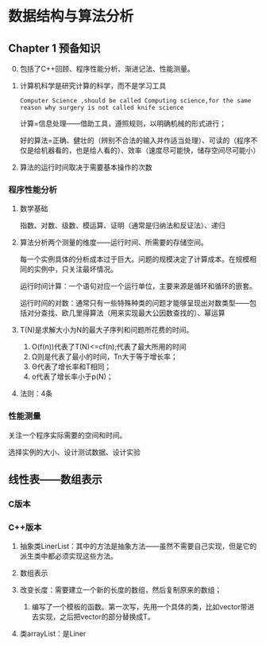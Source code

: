 # 数据结构与算法分析

## Chapter 1 预备知识

0. 包括了C++回顾、程序性能分析、渐进记法、性能测量。

1. 计算机科学是研究计算的科学，而不是学习工具

   `Computer Science ,should be called Computing science,for the same reason why surgery is not called knife science`

   计算=信息处理——借助工具，遵照规则，以明确机械的形式进行；

   好的算法=正确、健壮的（辨别不合法的输入并作适当处理）、可读的（程序不仅是给机器看的，也是给人看的）、效率（速度尽可能快，储存空间尽可能小）

2. 算法的运行时间取决于需要基本操作的次数

### 程序性能分析

1. 数学基础

   指数、对数、级数、模运算、证明（通常是归纳法和反证法）、递归
   
2. 算法分析两个测量的维度——运行时间、所需要的存储空间。

   每一个实例具体的分析成本过于巨大。问题的规模决定了计算成本。在规模相同的实例中，只关注最坏情况。

   运行时间计算：一个语句对应一个运行单位，主要来源是循环和循环的嵌套。

   运行时间的对数：通常只有一些特殊种类的问题才能够呈现出对数类型——包括对分查找、欧几里得算法（用来实现最大公因数查找的）、幂运算

3. T(N)是求解大小为N的最大子序列和问题所花费的时间。
   1. O(f(n))代表了T(N)<=cf(n);代表了最大所用的时间
   2. Ω则是代表了最小的时间，Tn大于等于增长率；
   3. Θ代表了增长率和T相同；
   4. o代表了增长率小于p(N)；
   
4. 法则：4条

### 性能测量

关注一个程序实际需要的空间和时间。

选择实例的大小、设计测试数据、设计实验



## 线性表——数组表示

### C版本

### C++版本

1. 抽象类LinerList：其中的方法是抽象方法——虽然不需要自己实现，但是它的派生类中都必须实现这些方法。
2. 数组表示

1. 改变长度：需要建立一个新的长度的数组，然后复制原来的数组；
   1. 编写了一个模板的函数。第一次写，先用一个具体的类，比如vector带进去实现，之后把vector的部分替换成T。
2. 类arrayList：是Liner
